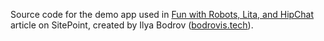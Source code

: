 Source code for the demo app used in [Fun with Robots, Lita, and HipChat](http://www.sitepoint.com/fun-robots-lita-hipchat/)
article on
SitePoint,
created by Ilya Bodrov ([bodrovis.tech](http://bodrovis.tech)).